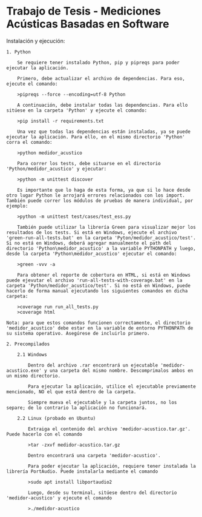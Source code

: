 ﻿# Trabajo de Tesis - Mediciones Acústicas Basadas en Software

Instalación y ejecución:

	1. Python

		Se requiere tener instalado Python, pip y pipreqs para poder ejecutar la aplicación.

		Primero, debe actualizar el archivo de dependencias. Para eso, ejecute el comando:

		>pipreqs --force --encoding=utf-8 Python

		A continuación, debe instalar todas las dependencias. Para ello sitúese en la carpeta 'Python' y ejecute el comando:

		>pip install -r requirements.txt

		Una vez que todas las dependencias están instaladas, ya se puede ejecutar la aplicación. Para ello, en el mismo directorio 'Python' corra el comando:

		>python medidor_acustico

		Para correr los tests, debe situarse en el directorio 'Python/medidor_acustico' y ejecutar:

		>python -m unittest discover

		Es importante que lo haga de esta forma, ya que si lo hace desde otro lugar Python le arrojará errores relacionados con los import. También puede correr los módulos de pruebas de manera individual, por ejemplo:

		>python -m unittest test/cases/test_ess.py

		También puede utilizar la librería Green para visualizar mejor los resultados de los tests. Si está en Windows, ejecute el archivo 'green-run-all-tests.bat' en la carpeta 'Pyton/medidor_acustico/test'. Si no está en Windows, deberá agregar manualmente el path del directorio 'Python\medidor_acustico' a la variable PYTHONPATH y luego, desde la carpeta 'Python\medidor_acustico' ejecutar el comando:

		>green -vvv -a

		Para obtener el reporte de cobertura en HTML, si está en Windows puede ejevutar el archivo 'run-all-tests-with-coverage.bat' en la carpeta 'Python/medidor_acustico/test'. Si no está en Windows, puede hacerlo de forma manual ejecutando los siguientes comandos en dicha carpeta:

		>coverage run run_all_tests.py
		>coverage html
		
	Nota: para que estos comandos funcionen correctamente, el directorio 'medidor_acustico' debe estar en la variable de entorno PYTHONPATh de su sistema operativo. Asegúrese de incluirlo primero.
	
	2. Precompilados
	
		2.1 Windows
			
			Dentro del archivo .rar encontrará un ejecutable 'medidor-acustico.exe' y una carpeta del mismo nombre. Descomprimalos ambos en un mismo directorio.
			
			Para ejecutar la aplicación, utilice el ejecutable previamente mencionado, NO el que está dentro de la carpeta.
			
			Siempre mueva el ejecutable y la carpeta juntos, no los separe; de lo contrario la aplicación no funcionará.
		
		2.2 Linux (probado en Ubuntu)
			
			Extraiga el contenido del archivo 'medidor-acustico.tar.gz'. Puede hacerlo con el comando
			
			>tar -zxvf medidor-acustico.tar.gz
			
			Dentro encontrará una carpeta 'medidor-acustico'. 
			
			Para poder ejecutar la aplicación, requiere tener instalada la librería PortAudio. Puede instalarla mediante el comando 
			
			>sudo apt install libportaudio2
			
			Luego, desde su terminal, sitúese dentro del directorio 'medidor-acustico' y ejecute el comando 

			>./medidor-acustico
			
	
	





